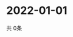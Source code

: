 # 2022-01-01
  共 0条

  <!-- BEGIN -->
  <!-- 最后更新时间Sat Jan 01 2022 02:33:49 GMT+0000 (Coordinated Universal Time) -->
  
  <!-- END -->
  
  
